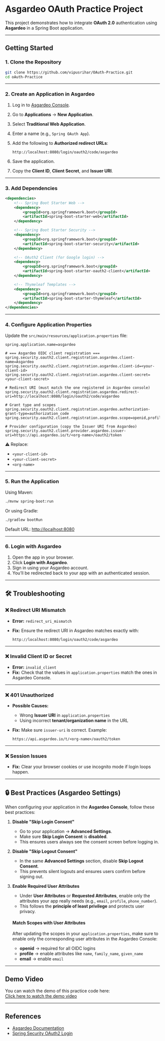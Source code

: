 
# Asgardeo OAuth Practice Project

This project demonstrates how to integrate **OAuth 2.0** authentication using **Asgardeo** in a Spring Boot application.  

---

## Getting Started

### 1. Clone the Repository
```bash
git clone https://github.com/vipusrihar/OAuth-Practice.git
cd oAuth-Practice
````

---

### 2. Create an Application in Asgardeo

1. Log in to [Asgardeo Console](https://console.asgardeo.io/).
2. Go to **Applications** → **New Application**.
3. Select **Traditional Web Application**.
4. Enter a name (e.g., `Spring OAuth App`).
5. Add the following to **Authorized redirect URLs**:

   ```
   http://localhost:8080/login/oauth2/code/asgardeo
   ```
6. Save the application.
7. Copy the **Client ID**, **Client Secret**, and **Issuer URI**.

---

### 3. Add Dependencies

```xml
<dependencies>
    <!-- Spring Boot Starter Web -->
    <dependency>
        <groupId>org.springframework.boot</groupId>
        <artifactId>spring-boot-starter-web</artifactId>
    </dependency>

    <!-- Spring Boot Starter Security -->
    <dependency>
        <groupId>org.springframework.boot</groupId>
        <artifactId>spring-boot-starter-security</artifactId>
    </dependency>

    <!-- OAuth2 Client (for Google login) -->
    <dependency>
        <groupId>org.springframework.boot</groupId>
        <artifactId>spring-boot-starter-oauth2-client</artifactId>
    </dependency>

    <!-- Thymeleaf Templates -->
    <dependency>
        <groupId>org.springframework.boot</groupId>
        <artifactId>spring-boot-starter-thymeleaf</artifactId>
    </dependency>
</dependencies>

```
---

### 4. Configure Application Properties

Update the `src/main/resources/application.properties` file:

```properties
spring.application.name=asgardeo

# === Asgardeo OIDC client registration ===
spring.security.oauth2.client.registration.asgardeo.client-name=Asgardeo
spring.security.oauth2.client.registration.asgardeo.client-id=<your-client-id>
spring.security.oauth2.client.registration.asgardeo.client-secret=<your-client-secret>

# Redirect URI (must match the one registered in Asgardeo console)
spring.security.oauth2.client.registration.asgardeo.redirect-uri=http://localhost:8080/login/oauth2/code/asgardeo

# Grant type and scopes
spring.security.oauth2.client.registration.asgardeo.authorization-grant-type=authorization_code
spring.security.oauth2.client.registration.asgardeo.scope=openid,profile,email

# Provider configuration (copy the Issuer URI from Asgardeo)
spring.security.oauth2.client.provider.asgardeo.issuer-uri=https://api.asgardeo.io/t/<org-name>/oauth2/token
```

⚠️ Replace:

* `<your-client-id>`
* `<your-client-secret>`
* `<org-name>`

---

### 5. Run the Application

Using Maven:

```bash
./mvnw spring-boot:run
```

Or using Gradle:

```bash
./gradlew bootRun
```

Default URL: [http://localhost:8080](http://localhost:8080)

---

### 6. Login with Asgardeo

1. Open the app in your browser.
2. Click **Login with Asgardeo**.
3. Sign in using your Asgardeo account.
4. You’ll be redirected back to your app with an authenticated session.

---

## 🛠 Troubleshooting

### ❌ Redirect URI Mismatch

* **Error:** `redirect_uri_mismatch`
* **Fix:** Ensure the redirect URI in Asgardeo matches exactly with:

  ```
  http://localhost:8080/login/oauth2/code/asgardeo
  ```

---

### ❌ Invalid Client ID or Secret

* **Error:** `invalid_client`
* **Fix:** Check that the values in `application.properties` match the ones in Asgardeo Console.

---

### ❌ 401 Unauthorized

* **Possible Causes:**

  * Wrong **Issuer URI** in `application.properties`
  * Using incorrect **tenant/organization name** in the URL

* **Fix:**
  Make sure `issuer-uri` is correct. Example:

  ```
  https://api.asgardeo.io/t/<org-name>/oauth2/token
  ```

---

### ❌ Session Issues

* **Fix:** Clear your browser cookies or use incognito mode if login loops happen.

---

## 🔒 Best Practices (Asgardeo Settings)

When configuring your application in the **Asgardeo Console**, follow these best practices:

1. **Disable "Skip Login Consent"**  
   - Go to your application → **Advanced Settings**.  
   - Make sure **Skip Login Consent** is **disabled**.  
   - This ensures users always see the consent screen before logging in.  

2. **Disable "Skip Logout Consent"**  
   - In the same **Advanced Settings** section, disable **Skip Logout Consent**.  
   - This prevents silent logouts and ensures users confirm before signing out.  

3. **Enable Required User Attributes**  
   - Under **User Attributes** or **Requested Attributes**, enable only the attributes your app really needs (e.g., `email`, `profile`, `phone_number`).  
   - This follows the **principle of least privilege** and protects user privacy.  

   #### Match Scopes with User Attributes
   After updating the scopes in your `application.properties`, make sure to enable only the corresponding user attributes in the Asgardeo Console:

   - **openid** → required for all OIDC logins  
   - **profile** → enable attributes like `name`, `family_name`, `given_name`
   - **email** → enable `email`

---

## Demo Video

You can watch the demo of this practice code here:  
[Click here to watch the demo video](https://drive.google.com/file/d/1Nh5Z59ZPuLmF0iW9QeBlOASwJANLyJGm/view?usp=drive_link)

---
##  References

* [Asgardeo Documentation](https://wso2.com/asgardeo/docs/)
* [Spring Security OAuth2 Login](https://docs.spring.io/spring-security/reference/servlet/oauth2/login/core.html)


